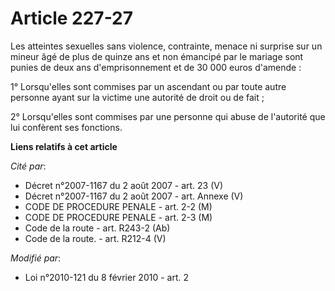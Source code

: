# Article 227-27

Les atteintes sexuelles sans violence, contrainte, menace ni surprise sur un mineur âgé de plus de quinze ans et non émancipé
par le mariage sont punies de deux ans d'emprisonnement et de 30 000 euros d'amende :

1° Lorsqu'elles sont commises par un ascendant ou par toute autre personne ayant sur la victime une autorité de droit ou de
fait ;

2° Lorsqu'elles sont commises par une personne qui abuse de l'autorité que lui confèrent ses fonctions.

**Liens relatifs à cet article**

_Cité par_:

  - Décret n°2007-1167 du 2 août 2007 - art. 23 (V)
  - Décret n°2007-1167 du 2 août 2007 - art. Annexe (V)
  - CODE DE PROCEDURE PENALE - art. 2-2 (M)
  - CODE DE PROCEDURE PENALE - art. 2-3 (M)
  - Code de la route - art. R243-2 (Ab)
  - Code de la route. - art. R212-4 (V)

_Modifié par_:

  - Loi n°2010-121 du 8 février 2010 - art. 2
